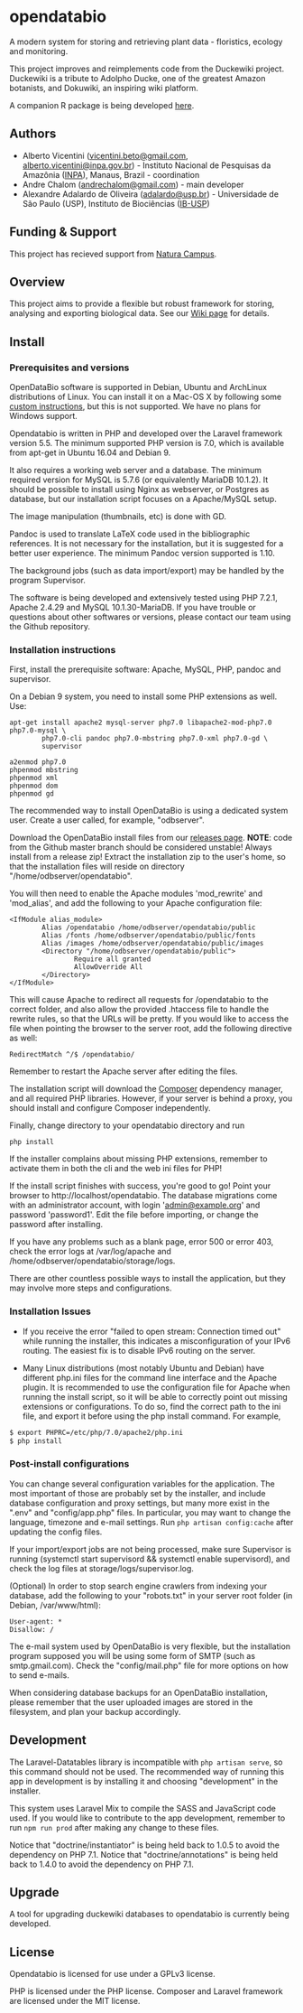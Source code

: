 # opendatabio
A modern system for storing and retrieving plant data - floristics, ecology and monitoring.

This project improves and reimplements code from the Duckewiki project. Duckewiki is a tribute to Adolpho Ducke,
one of the greatest Amazon botanists, and Dokuwiki, an inspiring wiki platform.

A companion R package is being developed [here](https://github.com/opendatabio/opendatabio-r).

## Authors
- Alberto Vicentini (vicentini.beto@gmail.com, alberto.vicentini@inpa.gov.br) - Instituto Nacional de Pesquisas da Amazônia ([INPA](http://portal.inpa.gov.br/)), Manaus, Brazil - coordination
- Andre Chalom (andrechalom@gmail.com) - main developer
- Alexandre Adalardo de Oliveira (adalardo@usp.br) - Universidade de São Paulo (USP), Instituto de Biociências ([IB-USP](http://www.ib.usp.br/en/))

## Funding & Support
This project has recieved support from [Natura Campus](http://www.naturacampus.com.br/cs/naturacampus/home).

## Overview
This project aims to provide a flexible but robust framework for storing, analysing and exporting biological data.
See our [Wiki page](../../wiki) for details.

## Install
### Prerequisites and versions
OpenDataBio software is supported in Debian, Ubuntu and ArchLinux distributions of Linux. You can install it on
a Mac-OS X by following some [custom instructions](../../README_macInstallationNotes.md), but this is not supported.
We have no plans for Windows support.

Opendatabio is written in PHP and developed over the Laravel framework version 5.5. 
The minimum supported PHP version is 7.0, which is available from apt-get in Ubuntu 16.04 and Debian 9.

It also requires a working web server and a database. The minimum required version for MySQL is 5.7.6
(or equivalently MariaDB 10.1.2).
It should be possible to install using Nginx 
as webserver, or Postgres as database, but our installation script focuses on a Apache/MySQL setup.

The image manipulation (thumbnails, etc) is done with GD.

Pandoc is used to translate LaTeX code used in the bibliographic references. It is not necessary for the installation,
but it is suggested for a better user experience. The minimum Pandoc version supported is 1.10.

The background jobs (such as data import/export) may be handled by the program Supervisor. 

The software is being developed and extensively tested using PHP 7.2.1, Apache 2.4.29 and
MySQL 10.1.30-MariaDB. If you have trouble or questions about other softwares or versions, please
contact our team using the Github repository.

### Installation instructions
First, install the prerequisite software: Apache, MySQL, PHP, pandoc and supervisor.

On a Debian 9 system, you need to install some PHP extensions as well. Use:
```
apt-get install apache2 mysql-server php7.0 libapache2-mod-php7.0 php7.0-mysql \ 
		php7.0-cli pandoc php7.0-mbstring php7.0-xml php7.0-gd \
		supervisor

a2enmod php7.0
phpenmod mbstring
phpenmod xml
phpenmod dom
phpenmod gd
```

The recommended way to install OpenDataBio is using a dedicated
system user. Create a user called, for example, "odbserver".

Download the OpenDataBio install files from our [releases page](../../releases).
**NOTE**: code from the Github master branch should be considered unstable! Always install from a release zip!
Extract the installation zip to the user's home, so that the 
installation files will reside on directory "/home/odbserver/opendatabio".

You will then need to enable the Apache modules 'mod_rewrite' and 'mod_alias', and add the following to your Apache configuration file:
```
<IfModule alias_module>
        Alias /opendatabio /home/odbserver/opendatabio/public
        Alias /fonts /home/odbserver/opendatabio/public/fonts
        Alias /images /home/odbserver/opendatabio/public/images
        <Directory "/home/odbserver/opendatabio/public">
                Require all granted
                AllowOverride All
        </Directory>
</IfModule>
```

This will cause Apache to redirect all requests for /opendatabio to the correct folder, and also allow the provided .htaccess file to handle the rewrite rules, so that the URLs will be pretty. If you would like to access the file when pointing the browser to the server root, add the following directive as well:
```
RedirectMatch ^/$ /opendatabio/
```

Remember to restart the Apache server after editing the files.

The installation script will download the [Composer](https://getcomposer.org/) dependency manager, and all required PHP libraries. However, if your server is behind a proxy, you should install and configure Composer independently.

Finally, change directory to your opendatabio directory and run 
```
php install
```

If the installer complains about missing PHP extensions, remember to activate them in both the cli and the web ini files for PHP!

If the install script finishes with success, you're good to 
go! Point your browser to 
http://localhost/opendatabio. The database migrations come with an administrator account, with
login 'admin@example.org' and password 'password1'. Edit the file before importing, or change the password after 
installing.

If you have any problems such as a blank page, error 500 or error 403, check the error logs at /var/log/apache and /home/odbserver/opendatabio/storage/logs.

There are other countless possible ways to install the application, but they may involve more steps and configurations.

### Installation Issues

- If you receive the error "failed to open stream: Connection timed out" while running the installer, 
this indicates a misconfiguration of your IPv6 routing. The easiest fix is to disable IPv6 routing on the server.

- Many Linux distributions (most notably Ubuntu and Debian) have different php.ini files for the command line interface
and the Apache plugin. It is recommended to use the configuration file for Apache when running the install script,
so it will be able to correctly point out missing extensions or configurations. To do so, find the correct path
to the ini file, and export it before using the php install command. For example,

```bash
$ export PHPRC=/etc/php/7.0/apache2/php.ini
$ php install
```

### Post-install configurations
You can change several configuration variables for the 
application. The most important of those are probably set
by the installer, and include database configuration and
proxy settings, but many more exist in the ".env" and 
"config/app.php" files. In particular, you may want to change
the language, timezone and e-mail settings. 
Run `php artisan config:cache` after updating the config files.

If your import/export jobs are not being processed, make sure Supervisor is running 
(systemctl start supervisord && systemctl enable supervisord), and check the log files at storage/logs/supervisor.log.

(Optional) In order to stop search engine crawlers from indexing your database, add the following to your "robots.txt"
in your server root folder (in Debian, /var/www/html):
```
User-agent: *
Disallow: /
```

The e-mail system used by OpenDataBio is very flexible, but the installation program supposed you will be using some
form of SMTP (such as smtp.gmail.com). Check the "config/mail.php" file for more options on how to send e-mails.

When considering database backups for an OpenDataBio installation, please remember that the user uploaded images are
stored in the filesystem, and plan your backup accordingly.

## Development

The Laravel-Datatables library is incompatible with `php artisan serve`, so this command should not be used.
The recommended way of running this app in development is by installing it and choosing "development" in the installer.

This system uses Laravel Mix to compile the SASS and JavaScript code used. 
If you would like to contribute to the app development,
remember to run `npm run prod` after making any change to these files.

Notice that "doctrine/instantiator" is being held back to 1.0.5 to avoid the dependency on PHP 7.1.
Notice that "doctrine/annotations" is being held back to 1.4.0 to avoid the dependency on PHP 7.1.

## Upgrade
A tool for upgrading duckewiki databases to opendatabio is currently being developed.

## License
Opendatabio is licensed for use under a GPLv3 license. 

PHP is licensed under the PHP license. Composer and Laravel framework are licensed under the MIT license.
